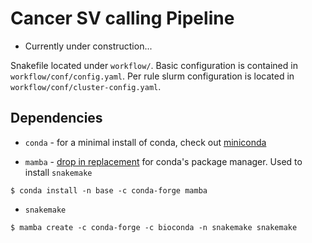 # Cancer SV calling Pipeline

- Currently under construction...

Snakefile located under `workflow/`. Basic configuration is contained
in `workflow/conf/config.yaml`.  Per rule slurm configuration is located
in `workflow/conf/cluster-config.yaml`. 

## Dependencies

* `conda` - for a minimal install of conda, check out [miniconda](https://docs.conda.io/en/latest/miniconda.html)	
	
* `mamba` - [drop in replacement](https://github.com/mamba-org/mamba) for conda's package manager.  Used to install `snakemake`
```
$ conda install -n base -c conda-forge mamba
```

* `snakemake` 
```
$ mamba create -c conda-forge -c bioconda -n snakemake snakemake
```
